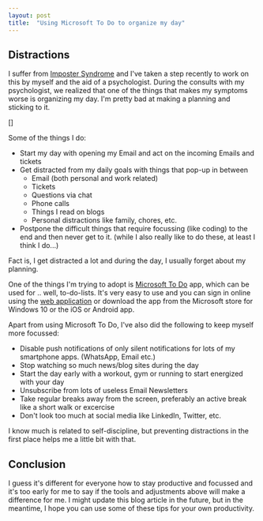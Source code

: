 ```yaml
---
layout: post
title:  "Using Microsoft To Do to organize my day"
---
```


## Distractions

I suffer from [Imposter Syndrome](https://en.wikipedia.org/wiki/Impostor_syndrome) and I've taken a step recently to work on this by myself and the aid of a psychologist.
During the consults with my psychologist, we realized that one of the things that makes my symptoms worse is organizing my day. I'm pretty bad at making a planning and sticking to it.

[]

Some of the things I do:

- Start my day with opening my Email and act on the incoming Emails and tickets
- Get distracted from my daily goals with things that pop-up in between
  - Email (both personal and work related)
  - Tickets
  - Questions via chat
  - Phone calls
  - Things I read on blogs
  - Personal distractions like family, chores, etc.
- Postpone the difficult things that require focussing (like coding) to the end and then never get to it. (while I also really like to do these, at least I think I do...)

Fact is, I get distracted a lot and during the day, I usually forget about my planning.

One of the things I'm trying to adopt is [Microsoft To Do](https://todo.microsoft.com/tasks/) app, which can be used for .. well, to-do-lists.
It's very easy to use and you can sign in online using the [web application](https://todo.microsoft.com/tasks/) or download the app from the Microsoft store for Windows 10 or the iOS or Android app.

Apart from using Microsoft To Do, I've also did the following to keep myself more focussed:

- Disable push notifications of only silent notifications for lots of my smartphone apps. (WhatsApp, Email etc.)
- Stop watching so much news/blog sites during the day
- Start the day early with a workout, gym or running to start energized with your day
- Unsubscribe from lots of useless Email Newsletters
- Take regular breaks away from the screen, preferably an active break like a short walk or excercise
- Don't look too much at social media like LinkedIn, Twitter, etc.

I know much is related to self-discipline, but preventing distractions in the first place helps me a little bit with that.

## Conclusion

I guess it's different for everyone how to stay productive and focussed and it's too early for me to say if the tools and adjustments above will make a difference for me. I might update this blog article in the future, but in the meantime, I hope you can use some of these tips for your own productivity.
